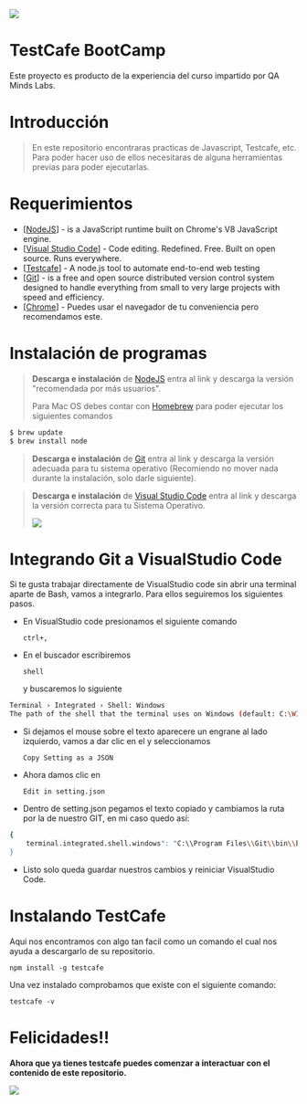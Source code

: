 
![](https://media.giphy.com/media/OkJat1YNdoD3W/giphy.gif)
# TestCafe BootCamp
Este proyecto es producto de la experiencia del curso impartido por QA Minds Labs.

# Introducción
> En este repositorio encontraras practicas de Javascript, Testcafe, etc. Para poder hacer uso de ellos necesitaras de alguna herramientas previas para poder ejecutarlas.

# Requerimientos
* [<a href="https://nodejs.org/en/download/" rel="nofollow">NodeJS</a>] - is a JavaScript runtime built on Chrome's V8 JavaScript engine.
* [<a href="https://code.visualstudio.com/download" rel="nofollow">Visual Studio Code</a>] - Code editing. Redefined. Free. Built on open source. Runs everywhere.
* [<a href="https://devexpress.github.io/testcafe/" rel="nofollow">Testcafe</a>] - A node.js tool to automate end-to-end web testing
* [<a href="https://git-scm.com/downloads" rel="nofollow">Git</a>] - is a free and open source distributed version control system designed to handle everything from small to very large projects with speed and efficiency.
* [<a href="https://www.google.com/chrome/" rel="nofollow">Chrome</a>] - Puedes usar el navegador de tu conveniencia pero recomendamos este.

# Instalación de programas

> **Descarga e instalación** de <a href="https://nodejs.org/en/download/" rel="nofollow">NodeJS</a> entra al link y descarga la versión "recomendada por más usuarios".<p>
Para Mac OS debes contar con <a href="https://osxdaily.com/2018/03/07/how-install-homebrew-mac-os/">Homebrew</a> para poder ejecutar los siguientes comandos
```sh
$ brew update
$ brew install node
```

>**Descarga e instalación** de <a href="https://git-scm.com/downloads" rel="nofollow" _istranslated="1">Git</a> entra al link y descarga la versión adecuada para tu sistema operativo (Recomiendo no mover nada durante la instalación, solo darle siguiente).

> **Descarga e instalación** de <a href="https://code.visualstudio.com/download" rel="nofollow">Visual Studio Code</a> entra al link y descarga la versión correcta para tu Sistema Operativo.<p>
>![](https://media.giphy.com/media/kdiLau77NE9Z8vxGSO/giphy.gif)
# Integrando Git a VisualStudio Code
Si te gusta trabajar directamente de VisualStudio code sin abrir una terminal aparte de Bash, vamos a integrarlo.
Para ellos seguiremos los siguientes pasos.
- En VisualStudio code presionamos el siguiente comando<p> `ctrl+,`<p>
- En el buscador escribiremos <p>`shell`<p> y buscaremos lo siguiente
```sh 
Terminal › Integrated › Shell: Windows
The path of the shell that the terminal uses on Windows (default: C:\WINDOWS\System32\WindowsPowerShell\v1.0\powershell.exe).
```
- Si dejamos el mouse sobre el texto aparecere un engrane al lado izquierdo, vamos a dar clic en el y seleccionamos<p> `Copy Setting as a JSON`<p>
- Ahora damos clic en <p>`Edit in setting.json`<p>
- Dentro de setting.json pegamos el texto copiado y cambiamos la ruta por la de nuestro GIT, en mi caso quedo así:
````sh
{
    terminal.integrated.shell.windows": "C:\\Program Files\\Git\\bin\\bash.exe"
}
````
- Listo solo queda guardar nuestros cambios y reiniciar VisualStudio Code.

# Instalando TestCafe
Aqui nos encontramos con algo tan facil como un comando el cual nos ayuda a descargarlo de su repositorio.<p>
`npm install -g testcafe`<p>
Una vez instalado comprobamos que existe con el siguiente comando:<p>
`testcafe -v`
  
# Felicidades!!

**Ahora que ya tienes testcafe puedes comenzar a interactuar con el contenido de este repositorio.**<p>
![](https://media.giphy.com/media/xT1XGzXhVgWRLN1Cco/giphy.gif)
